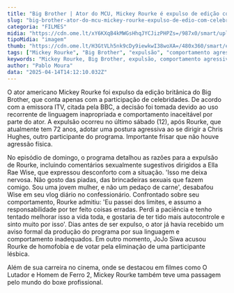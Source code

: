 ```yaml
---
title: "Big Brother | Ator do MCU, Mickey Rourke é expulso de edição com celebridades"
slug: "big-brother-ator-do-mcu-mickey-rourke-expulso-de-edio-com-celebridades"
categoria: "FILMES"
midia: "https://cdn.ome.lt/xY6KXqB4kMWGsHhqJYCJizPHPZs=/987x0/smart/uploads/conteudo/fotos/OMELETE_CAPA_-_2025-04-14T104444.758.png"
tipoMidia: "imagem"
thumb: "https://cdn.ome.lt/H3GtVLh5nk9cDy9iewkwI38woXA=/480x360/smart/extras/conteudos/omelete_THUMB_-_2025-04-14T104432.637.png"
tags: ["Mickey Rourke", "Big Brother", "expulsão", "comportamento agressivo", "linguagem inapropriada", "celebridades"]
keywords: "Mickey Rourke, Big Brother, expulsão, comportamento agressivo, linguagem inapropriada, celebridades"
author: "Pablo Moura"
data: "2025-04-14T14:12:10.032Z"
---
```


O ator americano Mickey Rourke foi expulso da edição britânica do Big Brother, que conta apenas com a participação de celebridades. De acordo com a emissora ITV, citada pela BBC, a decisão foi tomada devido ao uso recorrente de linguagem inapropriada e comportamento inaceitável por parte do ator. A expulsão ocorreu no último sábado (12), após Rourke, que atualmente tem 72 anos, adotar uma postura agressiva ao se dirigir a Chris Hughes, outro participante do programa. Importante frisar que não houve agressão física.

No episódio de domingo, o programa detalhou as razões para a expulsão de Rourke, incluindo comentários sexualmente sugestivos dirigidos a Ella Rae Wise, que expressou desconforto com a situação. 'Isso me deixa nervosa. Não gosto das piadas, das brincadeiras sexuais que fazem comigo. Sou uma jovem mulher, e não um pedaço de carne', desabafou Wise em seu vlog diário no confessionário. Confrontado sobre seu comportamento, Rourke admitiu: 'Eu passei dos limites, e assumo a responsabilidade por ter feito coisas erradas. Perdi a paciência e tenho tentado melhorar isso a vida toda, e gostaria de ter tido mais autocontrole e sinto muito por isso'. Dias antes de ser expulso, o ator já havia recebido um aviso formal da produção do programa por sua linguagem e comportamento inadequados. Em outro momento, JoJo Siwa acusou Rourke de homofobia e de votar pela eliminação de uma participante lésbica.

Além de sua carreira no cinema, onde se destacou em filmes como O Lutador e Homem de Ferro 2, Mickey Rourke também teve uma passagem pelo mundo do boxe profissional.